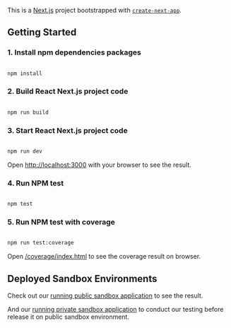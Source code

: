 This is a [Next.js](https://nextjs.org/) project bootstrapped with [`create-next-app`](https://github.com/vercel/next.js/tree/canary/packages/create-next-app).

## Getting Started


### 1. Install npm dependencies packages
```bash

npm install

```

### 2. Build React Next.js project code

```bash

npm run build 

```

### 3. Start React Next.js project code

```bash

npm run dev

```

Open [http://localhost:3000](http://localhost:3000) with your browser to see the result.


### 4. Run NPM test

```bash

npm test

```

### 5. Run NPM test with coverage

```bash

npm run test:coverage

```

Open [/coverage/index.html](/coverage/index.html) to see the coverage result on browser.


## Deployed Sandbox Environments

Check out our [running public sandbox application](https://tambola-in.web.app) to see the result.
 
And our [running private sandbox application](https://tambola-game-2aybw2y0p-shubhgupta4us-projects.vercel.app/) to conduct our testing before release it on public sandbox environment.
